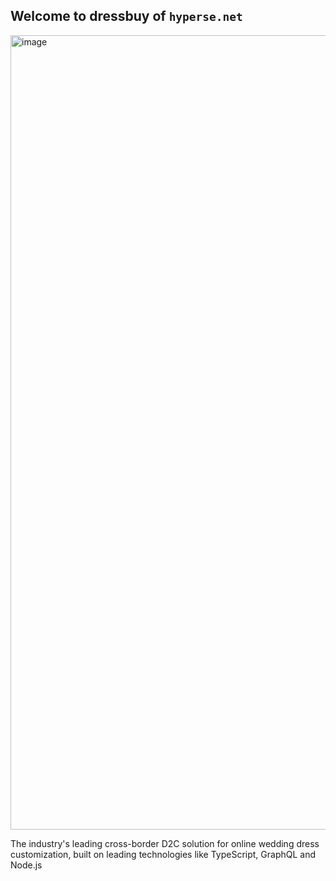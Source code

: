 ## Welcome to dressbuy of `hyperse.net`

<img width="1271" alt="image" src="https://github.com/user-attachments/assets/5a546158-4762-4fb7-b367-20273b5b8e37">

The industry's leading cross-border D2C solution for online wedding dress customization, built on leading technologies like TypeScript, GraphQL and Node.js

<!--

**Here are some ideas to get you started:**

🙋‍♀️ A short introduction - what is your organization all about?
🌈 Contribution guidelines - how can the community get involved?
👩‍💻 Useful resources - where can the community find your docs? Is there anything else the community should know?
🍿 Fun facts - what does your team eat for breakfast?
🧙 Remember, you can do mighty things with the power of [Markdown](https://docs.github.com/github/writing-on-github/getting-started-with-writing-and-formatting-on-github/basic-writing-and-formatting-syntax)
-->
